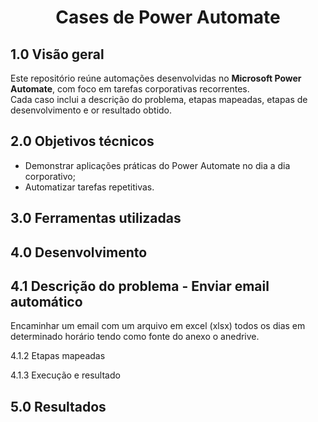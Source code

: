 <h1 align="center">Cases de Power Automate <br /> </h1>

## **1.0 Visão geral**
Este repositório reúne automações desenvolvidas no **Microsoft Power Automate**, com foco em tarefas corporativas recorrentes.  
Cada caso inclui a descrição do problema, etapas mapeadas, etapas de desenvolvimento e or resultado obtido.

## **2.0 Objetivos técnicos**

- Demonstrar aplicações práticas do Power Automate no dia a dia corporativo;  
- Automatizar tarefas repetitivas.
  
## **3.0 Ferramentas utilizadas**

## **4.0 Desenvolvimento**

## 4.1 Descrição do problema - Enviar email automático

Encaminhar um email com um arquivo em excel (xlsx) todos os dias em determinado horário tendo como fonte do anexo o anedrive. 

4.1.2 Etapas mapeadas

4.1.3 Execução e resultado

## **5.0 Resultados**

